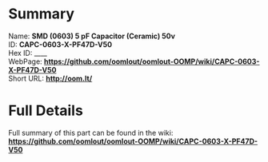
Summary
=================
  
Name: __SMD (0603) 5 pF Capacitor (Ceramic) 50v__    
ID: __CAPC-0603-X-PF47D-V50__   
Hex ID: ____   
WebPage: __https://github.com/oomlout/oomlout-OOMP/wiki/CAPC-0603-X-PF47D-V50__   
Short URL: __http://oom.lt/__   

Full Details
==========================
Full summary of this part can be found in the wiki:   
__https://github.com/oomlout/oomlout-OOMP/wiki/CAPC-0603-X-PF47D-V50__    

